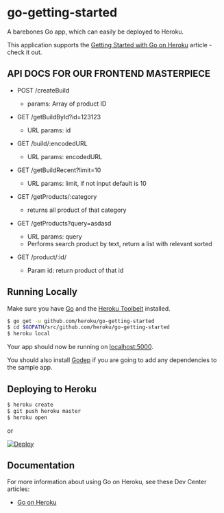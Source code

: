 
# go-getting-started

A barebones Go app, which can easily be deployed to Heroku.

This application supports the [Getting Started with Go on Heroku](https://devcenter.heroku.com/articles/getting-started-with-go) article - check it out.
## API DOCS FOR OUR FRONTEND MASTERPIECE

- POST /createBuild
  - params: Array of product ID
  
- GET /getBuildById?id=123123
  - URL params: id
  
- GET /build/:encodedURL
  - URL params: encodedURL
  
- GET /getBuildRecent?limit=10
  - URL params: limit, if not input default is 10

- GET /getProducts/:category
  - returns all product of that category

- GET /getProducts?query=asdasd
  - URL params: query
  - Performs search product by text, return a list with relevant sorted

- GET /product/:id/
  - Param id: return product of that id

## Running Locally

Make sure you have [Go](http://golang.org/doc/install) and the [Heroku Toolbelt](https://toolbelt.heroku.com/) installed.

```sh
$ go get -u github.com/heroku/go-getting-started
$ cd $GOPATH/src/github.com/heroku/go-getting-started
$ heroku local
```

Your app should now be running on [localhost:5000](http://localhost:5000/).

You should also install [Godep](https://github.com/tools/godep) if you are going to add any dependencies to the sample app.

## Deploying to Heroku

```sh
$ heroku create
$ git push heroku master
$ heroku open
```

or

[![Deploy](https://www.herokucdn.com/deploy/button.png)](https://heroku.com/deploy)


## Documentation

For more information about using Go on Heroku, see these Dev Center articles:

- [Go on Heroku](https://devcenter.heroku.com/categories/go)
